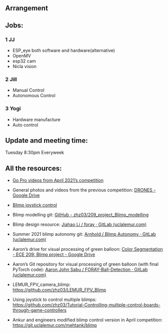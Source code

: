 

## Arrangement

## Jobs:

### 1 JJ

- ESP_eye  both software and hardware(alternative)
- OpenMV 
- esp32 cam 
- Nicla vision 

### 2 Jill

- Manual Control
- Autonomous Control

### 3 Yogi

- Hardware manufacture
- Auto control

## Update and meeting time: 

Tuesday 8:30pm Everyweek

## All the resources:

- [Go Pro videos from April 2021’s competition](https://drive.google.com/drive/folders/15OxqvMfdrzQ28Dgs8hazqaM7oOAh8_49?usp=sharing)

- General photos and videos from the previous competition: [DRONES - Google Drive](https://drive.google.com/drive/folders/1OICXsmLOSn3E205MVlqf77HQvwJTZhjP)

- [Blimp joystick control](https://github.com/zhz03/Tutorial-Controlling-multiple-control-boards-through-game-controllers)

- Blimp modelling git: [GitHub - zhz03/209_project_Blimp_modelling](https://github.com/zhz03/209_project_Blimp_modelling)

- Blimp design resource: [Jiahao Li / foray · GitLab (uclalemur.com)](https://git.uclalemur.com/ljhnick/foray)

- Summer 2021 blimp autonomy git: [Arnhold / Blimp Autonomy · GitLab (uclalemur.com)](https://git.uclalemur.com/arnhold/blimp-autonomy)

- Aaron’s drive for visual processing of green balloon: [Color Segmentation - ECE 209: Blimp project - Google Drive](https://drive.google.com/drive/u/1/folders/1OEUtXHz9dO5WSjcCSxV7zRm2V6GrEWKw)

- Aaron’s Git repository for visual processing of green balloon (with final PyTorch code): [Aaron John Sabu / FORAY-Ball-Detection · GitLab (uclalemur.com)](https://git.uclalemur.com/aaronjs/foray-ball-detection/)

- LEMUR_FPV_camera_blimp: https://github.com/zhz03/LEMUR_FPV_Blimp

- Using joystick to control multiple blimps: https://github.com/zhz03/Tutorial-Controlling-multiple-control-boards-through-game-controllers

- Ankur and engineers modified blimp control version in April competition: https://git.uclalemur.com/mehtank/blimp

  

